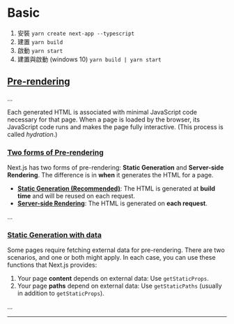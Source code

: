 # Basic

1. 安裝 `yarn create next-app --typescript`
1. 建置 `yarn build`
1. 啟動 `yarn start`
1. 建置與啟動 (windows 10) `yarn build | yarn start`

## [Pre-rendering](https://nextjs.org/docs/basic-features/pages#pre-rendering)

...

Each generated HTML is associated with minimal JavaScript code necessary for that page. When a page is loaded by the browser, its JavaScript code runs and makes the page fully interactive. (This process is called _hydration_.)

### [Two forms of Pre-rendering](https://nextjs.org/docs/basic-features/pages#two-forms-of-pre-rendering)

Next.js has two forms of pre-rendering: **Static Generation** and **Server-side Rendering**. The difference is in **when** it generates the HTML for a page.

-   [**Static Generation (Recommended)**](https://nextjs.org/docs/basic-features/pages#static-generation-recommended): The HTML is generated at **build time** and will be reused on each request.
-   [**Server-side Rendering**](https://nextjs.org/docs/basic-features/pages#server-side-rendering): The HTML is generated on **each request**.

...

### [Static Generation with data](https://nextjs.org/docs/basic-features/pages#static-generation-with-data)

Some pages require fetching external data for pre-rendering. There are two scenarios, and one or both might apply. In each case, you can use these functions that Next.js provides:

1.  Your page **content** depends on external data: Use `getStaticProps`.
2.  Your page **paths** depend on external data: Use `getStaticPaths` (usually in addition to `getStaticProps`).

...

---


